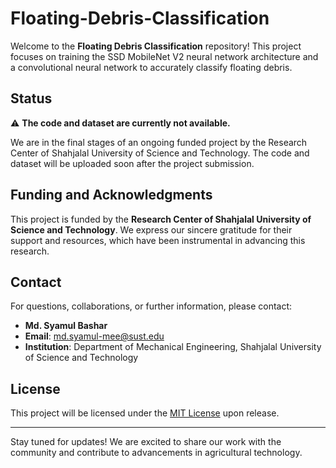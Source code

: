 # Floating-Debris-Classification

Welcome to the **Floating Debris Classification** repository! This project focuses on training the SSD MobileNet V2 neural network architecture and a convolutional neural network to accurately classify floating debris.

## Status

⚠️ **The code and dataset are currently not available.**

We are in the final stages of an ongoing funded project by the Research Center of Shahjalal University of Science and Technology. The code and dataset will be uploaded soon after the project submission.

## Funding and Acknowledgments

This project is funded by the **Research Center of Shahjalal University of Science and Technology**. We express our sincere gratitude for their support and resources, which have been instrumental in advancing this research.

## Contact

For questions, collaborations, or further information, please contact:

- **Md. Syamul Bashar**
- **Email**: md.syamul-mee@sust.edu
- **Institution**: Department of Mechanical Engineering, Shahjalal University of Science and Technology

## License

This project will be licensed under the [MIT License](LICENSE) upon release.

---

Stay tuned for updates! We are excited to share our work with the community and contribute to advancements in agricultural technology.
